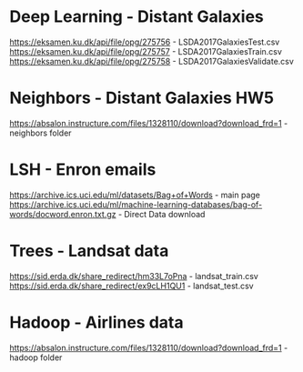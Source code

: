# Deep Learning - Distant Galaxies
https://eksamen.ku.dk/api/file/opg/275756 - LSDA2017GalaxiesTest.csv
https://eksamen.ku.dk/api/file/opg/275757 - LSDA2017GalaxiesTrain.csv
https://eksamen.ku.dk/api/file/opg/275758 - LSDA2017GalaxiesValidate.csv

# Neighbors - Distant Galaxies HW5
https://absalon.instructure.com/files/1328110/download?download_frd=1 - neighbors folder

# LSH - Enron emails
https://archive.ics.uci.edu/ml/datasets/Bag+of+Words - main page
https://archive.ics.uci.edu/ml/machine-learning-databases/bag-of-words/docword.enron.txt.gz - Direct Data download

# Trees - Landsat data
https://sid.erda.dk/share_redirect/hm33L7oPna - landsat_train.csv
https://sid.erda.dk/share_redirect/ex9cLH1QU1 - landsat_test.csv

# Hadoop - Airlines data
https://absalon.instructure.com/files/1328110/download?download_frd=1 - hadoop folder